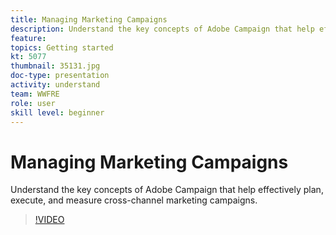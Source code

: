 ```yaml
---
title: Managing Marketing Campaigns
description: Understand the key concepts of Adobe Campaign that help effectively plan, execute, and measure cross-channel marketing campaigns.
feature: 
topics: Getting started
kt: 5077
thumbnail: 35131.jpg
doc-type: presentation
activity: understand
team: WWFRE
role: user
skill level: beginner
---
```


# Managing Marketing Campaigns

Understand the key concepts of Adobe Campaign that help effectively plan, execute, and measure cross-channel marketing campaigns.

>[!VIDEO](https://video.tv.adobe.com/v/35131?quality=12)
